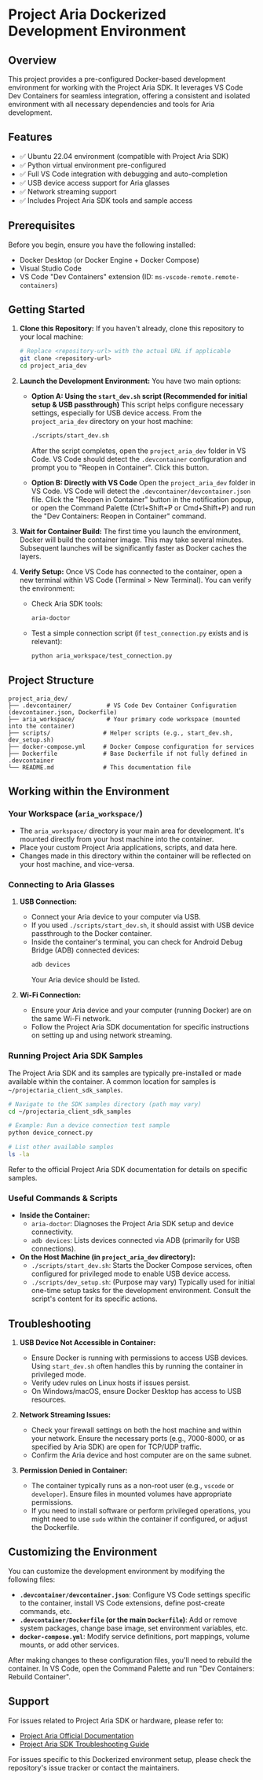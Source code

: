 # Project Aria Dockerized Development Environment

## Overview
This project provides a pre-configured Docker-based development environment for working with the Project Aria SDK. It leverages VS Code Dev Containers for seamless integration, offering a consistent and isolated environment with all necessary dependencies and tools for Aria development.

## Features
- ✅ Ubuntu 22.04 environment (compatible with Project Aria SDK)
- ✅ Python virtual environment pre-configured
- ✅ Full VS Code integration with debugging and auto-completion
- ✅ USB device access support for Aria glasses
- ✅ Network streaming support
- ✅ Includes Project Aria SDK tools and sample access

## Prerequisites
Before you begin, ensure you have the following installed:
- Docker Desktop (or Docker Engine + Docker Compose)
- Visual Studio Code
- VS Code "Dev Containers" extension (ID: `ms-vscode-remote.remote-containers`)

## Getting Started

1.  **Clone this Repository:**
    If you haven't already, clone this repository to your local machine:
    ```bash
    # Replace <repository-url> with the actual URL if applicable
    git clone <repository-url> 
    cd project_aria_dev
    ```

2.  **Launch the Development Environment:**
    You have two main options:

    *   **Option A: Using the `start_dev.sh` script (Recommended for initial setup & USB passthrough)**
        This script helps configure necessary settings, especially for USB device access.
        From the `project_aria_dev` directory on your host machine:
        ```bash
        ./scripts/start_dev.sh
        ```
        After the script completes, open the `project_aria_dev` folder in VS Code. VS Code should detect the `.devcontainer` configuration and prompt you to "Reopen in Container". Click this button.

    *   **Option B: Directly with VS Code**
        Open the `project_aria_dev` folder in VS Code.
        VS Code will detect the `.devcontainer/devcontainer.json` file. Click the "Reopen in Container" button in the notification popup, or open the Command Palette (Ctrl+Shift+P or Cmd+Shift+P) and run the "Dev Containers: Reopen in Container" command.

3.  **Wait for Container Build:**
    The first time you launch the environment, Docker will build the container image. This may take several minutes. Subsequent launches will be significantly faster as Docker caches the layers.

4.  **Verify Setup:**
    Once VS Code has connected to the container, open a new terminal within VS Code (Terminal > New Terminal). You can verify the environment:
    *   Check Aria SDK tools:
        ```bash
        aria-doctor
        ```
    *   Test a simple connection script (if `test_connection.py` exists and is relevant):
        ```bash
        python aria_workspace/test_connection.py
        ```

## Project Structure
```
project_aria_dev/
├── .devcontainer/          # VS Code Dev Container Configuration (devcontainer.json, Dockerfile)
├── aria_workspace/         # Your primary code workspace (mounted into the container)
├── scripts/               # Helper scripts (e.g., start_dev.sh, dev_setup.sh)
├── docker-compose.yml     # Docker Compose configuration for services
├── Dockerfile             # Base Dockerfile if not fully defined in .devcontainer
└── README.md              # This documentation file
```

## Working within the Environment

### Your Workspace (`aria_workspace/`)
-   The `aria_workspace/` directory is your main area for development. It's mounted directly from your host machine into the container.
-   Place your custom Project Aria applications, scripts, and data here.
-   Changes made in this directory within the container will be reflected on your host machine, and vice-versa.

### Connecting to Aria Glasses

1.  **USB Connection:**
    -   Connect your Aria device to your computer via USB.
    -   If you used `./scripts/start_dev.sh`, it should assist with USB device passthrough to the Docker container.
    -   Inside the container's terminal, you can check for Android Debug Bridge (ADB) connected devices:
        ```bash
        adb devices
        ```
        Your Aria device should be listed.

2.  **Wi-Fi Connection:**
    -   Ensure your Aria device and your computer (running Docker) are on the same Wi-Fi network.
    -   Follow the Project Aria SDK documentation for specific instructions on setting up and using network streaming.

### Running Project Aria SDK Samples
The Project Aria SDK and its samples are typically pre-installed or made available within the container. A common location for samples is `~/projectaria_client_sdk_samples`.
```bash
# Navigate to the SDK samples directory (path may vary)
cd ~/projectaria_client_sdk_samples

# Example: Run a device connection test sample
python device_connect.py

# List other available samples
ls -la
```
Refer to the official Project Aria SDK documentation for details on specific samples.

### Useful Commands & Scripts

-   **Inside the Container:**
    -   `aria-doctor`: Diagnoses the Project Aria SDK setup and device connectivity.
    -   `adb devices`: Lists devices connected via ADB (primarily for USB connections).
-   **On the Host Machine (in `project_aria_dev` directory):**
    -   `./scripts/start_dev.sh`: Starts the Docker Compose services, often configured for privileged mode to enable USB device access.
    -   `./scripts/dev_setup.sh`: (Purpose may vary) Typically used for initial one-time setup tasks for the development environment. Consult the script's content for its specific actions.

## Troubleshooting

1.  **USB Device Not Accessible in Container:**
    -   Ensure Docker is running with permissions to access USB devices. Using `start_dev.sh` often handles this by running the container in privileged mode.
    -   Verify udev rules on Linux hosts if issues persist.
    -   On Windows/macOS, ensure Docker Desktop has access to USB resources.

2.  **Network Streaming Issues:**
    -   Check your firewall settings on both the host machine and within your network. Ensure the necessary ports (e.g., 7000-8000, or as specified by Aria SDK) are open for TCP/UDP traffic.
    -   Confirm the Aria device and host computer are on the same subnet.

3.  **Permission Denied in Container:**
    -   The container typically runs as a non-root user (e.g., `vscode` or `developer`). Ensure files in mounted volumes have appropriate permissions.
    -   If you need to install software or perform privileged operations, you might need to use `sudo` within the container if configured, or adjust the Dockerfile.

## Customizing the Environment
You can customize the development environment by modifying the following files:
-   **`.devcontainer/devcontainer.json`**: Configure VS Code settings specific to the container, install VS Code extensions, define post-create commands, etc.
-   **`.devcontainer/Dockerfile` (or the main `Dockerfile`)**: Add or remove system packages, change base image, set environment variables, etc.
-   **`docker-compose.yml`**: Modify service definitions, port mappings, volume mounts, or add other services.

After making changes to these configuration files, you'll need to rebuild the container. In VS Code, open the Command Palette and run "Dev Containers: Rebuild Container".

## Support
For issues related to Project Aria SDK or hardware, please refer to:
-   [Project Aria Official Documentation](https://facebookresearch.github.io/projectaria_tools/)
-   [Project Aria SDK Troubleshooting Guide](https://facebookresearch.github.io/projectaria_tools/docs/ARK/sdk/sdk_troubleshooting)

For issues specific to this Dockerized environment setup, please check the repository's issue tracker or contact the maintainers.
